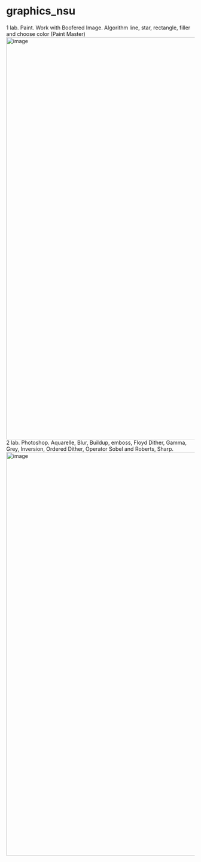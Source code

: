 # graphics_nsu
1 lab. Paint. Work with Boofered Image. Algorithm line, star, rectangle, filler and choose color (Paint Master)
<img width="1075" alt="image" src="https://user-images.githubusercontent.com/84667703/158527861-4d7b776a-e7d1-4a76-80ae-5fe4865707d0.png">
2 lab. Photoshop. Aquarelle, Blur, Buildup, emboss, Floyd Dither, Gamma, Grey, Inversion, Ordered Dither, Operator Sobel and Roberts, Sharp.
<img width="1079" alt="image" src="https://user-images.githubusercontent.com/84667703/161751975-b4349d37-921d-49ec-8b78-3c3dd497586f.png">
